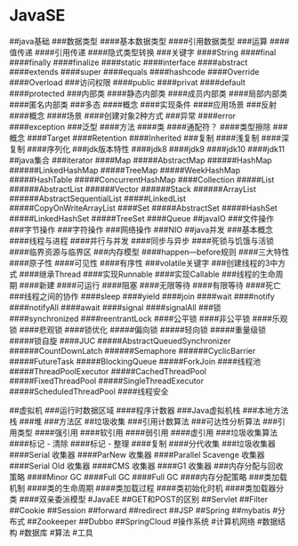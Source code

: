 # JavaSE
##java基础
###数据类型
####基本数据类型
####引用数据类型
###运算
####值传递
####引用传递
####隐式类型转换
###关键字
####String
####final
####finally
####finalize
####static
####interface
####abstract
####extends
####super
####equals
####hashcode
####Override
####Overload
###访问权限
####public
####privat
####default
####protected
###内部类
####静态内部类
####成员内部类
####局部内部类
####匿名内部类
###多态
####概念
####实现条件
####应用场景
###反射
####概念
####场景
####创建对象2种方式
###异常
####error
####exception
###泛型
####方法<E>
####类<T>
####通配符？
####类型擦除
###概念
####Target
####Retention
####Inherited
###复制
####浅复制
####深复制
####序列化
###jdk版本特性
####jdk8
####jdk9
####jdk10
####jdk11
##java集合
###iterator
####Map
#####AbstractMap
######HashMap
######LinkedHashMap
#####TreeMap
#####WeekHashMap
#####HashTable
#####ConcurrentHashMap
####Collection
#####List
######AbstractList
######Vector
######Stack
######ArrayList
######AbstractSequentialList
#####LinkedList
#####CopyOnWriteArrayList
####Set
#####AbstractSet
#####HashSet
#####LinkedHashSet
#####TreeSet
####Queue
##javaIO
###文件操作
###字节操作
###字符操作
###网络操作
###NIO
##java并发
###基本概念
####线程与进程
####并行与并发
####同步与异步
####死锁与饥饿与活锁
####临界资源与临界区
###内存模型
####happen—before规则
####三大特性
####原子性
####可见性
####有序性
###volatile关键字
###创建线程的3中方式
####继承Thread
####实现Runnable
####实现Callable
###线程的生命周期
####新建
####可运行
####阻塞
####无限等待
####有限等待
####死亡
###线程之间的协作
####sleep
####yield
####join
####wait
####notify
####notifyAll
####await
####signal
####signalAll
###锁
####synchronized
####reentrantLock
####公平锁
####非公平锁
####乐观锁
####悲观锁
####锁优化
#####偏向锁
#####轻向锁
#####重量级锁
#####锁自旋
####JUC
#####AbstractQueuedSynchronizer
######CountDownLatch
######Semaphore
######CyclicBarrier
#####FutureTask
#####BlockingQueue
#####ForkJoin
####线程池
#####ThreadPoolExecutor
#####CachedThreadPool
#####FixedThreadPool
#####SingleThreadExecutor
#####ScheduledThreadPool
####线程安全

##虚拟机
###运行时数据区域
####程序计数器
###Java虚拟机栈
###本地方法栈
###堆
###方法区
##垃圾收集
###引用计数算法
###可达性分析算法
###引用类型
####强引用
####软引用
####弱引用
####虚引用
###垃圾收集算法
####标记 - 清除
####标记 - 整理
####复制
####分代收集
###垃圾收集器
####Serial 收集器
####ParNew 收集器
####Parallel Scavenge 收集器
####Serial Old 收集器
####CMS 收集器
####G1 收集器
###内存分配与回收策略
####Minor GC
####Full GC
####Full GC
####内存分配策略
###类加载机制
####类的生命周期
####类加载过程
####类初始化时机
####类加载器分类
####双亲委派模型
#JavaEE
##GET和POST的区别
##Servlet
##Filter
##Cookie
##Session
##forward
##redirect
##JSP
##Spring
##mybatis
#分布式
##Zookeeper
##Dubbo
##SpringCloud
#操作系统
#计算机网络
#数据结构
#数据库
#算法
#工具

